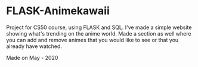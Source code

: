 # FLASK-Animekawaii

Project for CS50 course, using FLASK and SQL.
I've made a simple website showing what's trending on the anime world. Made a section as well where you can add and remove animes that you would like to see or that you already have watched.

Made on May - 2020
